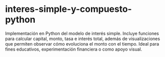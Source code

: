 # interes-simple-y-compuesto-python
Implementación en Python del modelo de interés simple. Incluye funciones para calcular capital, monto, tasa e interés total, además de visualizaciones que permiten observar cómo evoluciona el monto con el tiempo. Ideal para fines educativos, experimentación financiera o como apoyo visual.
